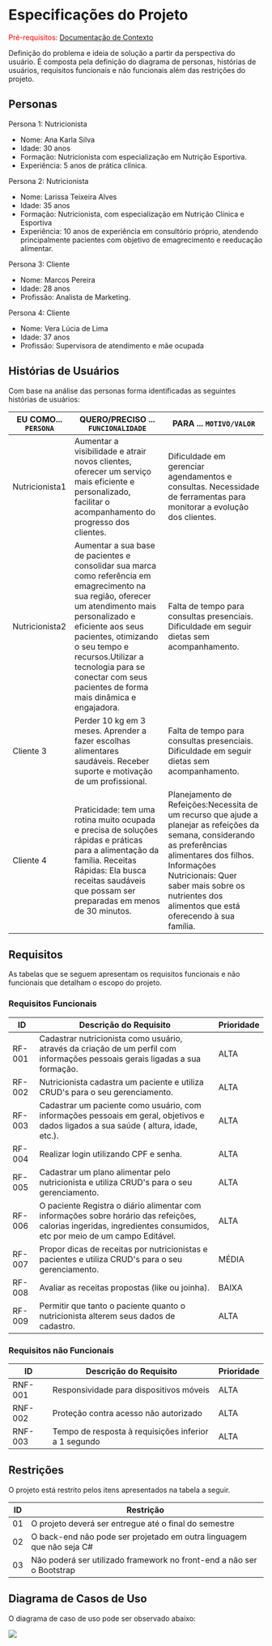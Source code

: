 # Especificações do Projeto

<span style="color:red">Pré-requisitos: <a href="1-Documentação de Contexto.md"> Documentação de Contexto</a></span>

Definição do problema e ideia de solução a partir da perspectiva do usuário. É composta pela definição do  diagrama de personas, histórias de usuários, requisitos funcionais e não funcionais além das restrições do projeto.


## Personas

Persona 1: Nutricionista
- Nome: Ana Karla Silva
- Idade: 30 anos
- Formação: Nutricionista com especialização em Nutrição Esportiva.
- Experiência: 5 anos de prática clínica.

Persona 2: Nutricionista
- Nome: Larissa Teixeira Alves
- Idade: 35 anos
- Formação: Nutricionista, com especialização em Nutrição Clínica e Esportiva
- Experiência: 10 anos de experiência em consultório próprio, atendendo
principalmente pacientes com objetivo de emagrecimento e reeducação
alimentar.

Persona 3: Cliente
- Nome: Marcos Pereira
- Idade: 28 anos
- Profissão: Analista de Marketing.

Persona 4: Cliente
- Nome: Vera Lúcia de Lima
- Idade: 37 anos
- Profissão: Supervisora de atendimento e mãe ocupada
 


## Histórias de Usuários

Com base na análise das personas forma identificadas as seguintes histórias de usuários:

|EU COMO... `PERSONA` | QUERO/PRECISO ... `FUNCIONALIDADE` |PARA ... `MOTIVO/VALOR`|
|------|-----------------------------------------|----|
|Nutricionista1  | Aumentar a visibilidade e atrair novos clientes, oferecer um serviço mais eficiente e personalizado, facilitar o acompanhamento do progresso dos clientes. | Dificuldade em gerenciar agendamentos e consultas. Necessidade de ferramentas para monitorar a evolução dos clientes.
|Nutricionista2  | Aumentar a sua base de pacientes e consolidar sua marca como referência em emagrecimento na sua região, oferecer um atendimento mais personalizado e eficiente aos seus pacientes, otimizando o seu tempo e recursos.Utilizar a tecnologia para se conectar com seus pacientes de forma mais dinâmica e engajadora. | Falta de tempo para consultas presenciais. Dificuldade em seguir dietas sem acompanhamento.
|Cliente 3  | Perder 10 kg em 3 meses. Aprender a fazer escolhas alimentares saudáveis. Receber suporte e motivação de um profissional.| Falta de tempo para consultas presenciais. Dificuldade em seguir dietas sem acompanhamento.
|Cliente 4  | Praticidade: tem uma rotina muito ocupada e precisa de soluções rápidas e práticas para a alimentação da família. Receitas Rápidas: Ela busca receitas saudáveis que possam ser preparadas em menos de 30 minutos.| Planejamento de Refeições:Necessita de um recurso que ajude a planejar as refeições da semana, considerando as preferências alimentares dos filhos. Informações Nutricionais: Quer saber mais sobre os nutrientes dos alimentos que está oferecendo à sua família.


## Requisitos

As tabelas que se seguem apresentam os requisitos funcionais e não funcionais que detalham o escopo do projeto.

### Requisitos Funcionais

|ID    | Descrição do Requisito  | Prioridade |
|------|-----------------------------------------|----|
|RF-001| Cadastrar nutricionista como usuário, através da criação de um perfil com informações pessoais gerais ligadas a sua formação.| ALTA | 
|RF-002| Nutricionista cadastra um paciente e utiliza CRUD's para o seu gerenciamento. | ALTA |
|RF-003| Cadastrar um paciente como usuário, com informações pessoais em geral, objetivos e dados ligados a sua saúde ( altura, idade, etc.). | ALTA |
|RF-004| Realizar login utilizando CPF e senha. | ALTA |
|RF-005| Cadastrar um plano alimentar pelo nutricionista e utiliza CRUD's para o seu gerenciamento.| ALTA |
|RF-006| O paciente Registra o diário alimentar com informações sobre horário das refeições, calorias ingeridas, ingredientes consumidos, etc por meio de um campo Editável.| ALTA | 
|RF-007| Propor dicas de receitas por nutricionistas e pacientes e utiliza CRUD's para o seu gerenciamento.| MÉDIA | 
|RF-008| Avaliar as receitas propostas (like ou joinha). | BAIXA | 
|RF-009| Permitir que tanto o paciente quanto o nutricionista alterem seus dados de cadastro.| ALTA |


### Requisitos não Funcionais

|ID     | Descrição do Requisito  |Prioridade |
|-------|-------------------------|----|
|RNF-001| Responsividade para dispositivos móveis | ALTA | 
|RNF-002| Proteção contra acesso não autorizado | ALTA | 
|RNF-003| Tempo de resposta à requisições inferior a 1 segundo | ALTA | 



## Restrições

O projeto está restrito pelos itens apresentados na tabela a seguir.

|ID| Restrição                                             |
|--|-------------------------------------------------------|
|01| O projeto deverá ser entregue até o final do semestre |
|02| O back-end não pode ser projetado em outra linguagem que não seja C#|
|03| Não poderá ser utilizado framework no front-end a não ser o Bootstrap|



## Diagrama de Casos de Uso

O diagrama de caso de uso pode ser observado abaixo:

<img src= "https://github.com/ICEI-PUC-Minas-PMV-ADS/pmv-ads-2024-2-e2-proj-int-t7-nutribem/blob/1834e5e2842a02d7f4fd754f6d37ff89d091bb75/docs/img/D.%20Caso%20de%20uso%20Nutribem%20final.png"/>
